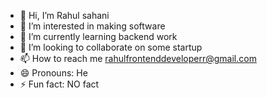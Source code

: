- 👋 Hi, I’m Rahul sahani
- 👀 I’m interested in making software
- 🌱 I’m currently learning backend work
- 💞️ I’m looking to collaborate on  some startup
- 📫 How to reach me rahulfrontenddeveloperr@gmail.com
- 😄 Pronouns: He
- ⚡ Fun fact: NO fact

<!---
rahul-frontenddeveloper/rahul-frontenddeveloper is a ✨ special ✨ repository because its `README.md` (this file) appears on your GitHub profile.
You can click the Preview link to take a look at your changes.
--->
